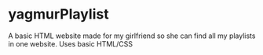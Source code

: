 # yagmurPlaylist
A basic HTML website made for my girlfriend so she can find all my playlists in one website. Uses basic HTML/CSS
